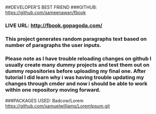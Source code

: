 ##DEVELOPER'S BEST FRIEND
###GITHUB: <https://github.com/sameenawan/fbook>
### LIVE URL: <http://fbook.gopagoda.com/>
### This project generates random paragraphs text based on number of paragraphs the user inputs.
### Please note as I have trouble reloading changes on github I usually create many dummy projects and test them out on dummy repositories before uploading my final one. After tutorial I did learn why i was having trouble updating my changes through cmder and now i should be able to work within one repository moving forward. 
###PACKAGES USED: Badcow/Lorem <https://github.com/samuelwilliams/LoremIpsum.git>
